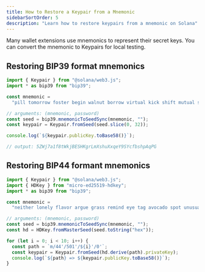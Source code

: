 ```yaml
---
title: How to Restore a Keypair from a Mnemonic
sidebarSortOrder: 5
description: "Learn how to restore keypairs from a mnemonic on Solana"
---
```


Many wallet extensions use mnemonics to represent their secret keys. You can
convert the mnemonic to Keypairs for local testing.

## Restoring BIP39 format mnemonics

```typescript filename="restore-bip39-mnemonic.ts"
import { Keypair } from "@solana/web3.js";
import * as bip39 from "bip39";

const mnemonic =
  "pill tomorrow foster begin walnut borrow virtual kick shift mutual shoe scatter";

// arguments: (mnemonic, password)
const seed = bip39.mnemonicToSeedSync(mnemonic, "");
const keypair = Keypair.fromSeed(seed.slice(0, 32));

console.log(`${keypair.publicKey.toBase58()}`);

// output: 5ZWj7a1f8tWkjBESHKgrLmXshuXxqeY9SYcfbshpAqPG
```

## Restoring BIP44 formant mnemonics

```typescript filename="restore-bip44-mnemonic.ts"
import { Keypair } from "@solana/web3.js";
import { HDKey } from "micro-ed25519-hdkey";
import * as bip39 from "bip39";

const mnemonic =
  "neither lonely flavor argue grass remind eye tag avocado spot unusual intact";

// arguments: (mnemonic, password)
const seed = bip39.mnemonicToSeedSync(mnemonic, "");
const hd = HDKey.fromMasterSeed(seed.toString("hex"));

for (let i = 0; i < 10; i++) {
  const path = `m/44'/501'/${i}'/0'`;
  const keypair = Keypair.fromSeed(hd.derive(path).privateKey);
  console.log(`${path} => ${keypair.publicKey.toBase58()}`);
}
```
